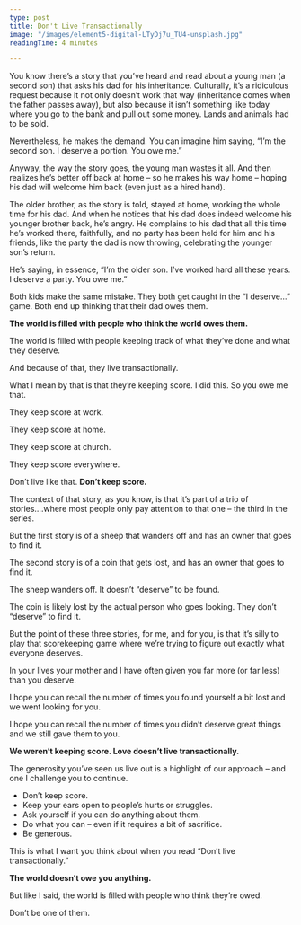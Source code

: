```yaml
---
type: post
title: Don't Live Transactionally
image: "/images/element5-digital-LTyDj7u_TU4-unsplash.jpg"
readingTime: 4 minutes

---
```

You know there’s a story that you’ve heard and read about a young man (a second son) that asks his dad for his inheritance. Culturally, it’s a ridiculous request because it not only doesn’t work that way (inheritance comes when the father passes away), but also because it isn’t something like today where you go to the bank and pull out some money. Lands and animals had to be sold.

Nevertheless, he makes the demand. You can imagine him saying, “I’m the second son. I deserve a portion. You owe me.”

Anyway, the way the story goes, the young man wastes it all. And then realizes he’s better off back at home – so he makes his way home – hoping his dad will welcome him back (even just as a hired hand).

The older brother, as the story is told, stayed at home, working the whole time for his dad. And when he notices that his dad does indeed welcome his younger brother back, he’s angry. He complains to his dad that all this time he’s worked there, faithfully, and no party has been held for him and his friends, like the party the dad is now throwing, celebrating the younger son’s return.

He’s saying, in essence, “I’m the older son. I’ve worked hard all these years. I deserve a party. You owe me.”

Both kids make the same mistake. They both get caught in the “I deserve…” game. Both end up thinking that their dad owes them.

**The world is filled with people who think the world owes them.**

The world is filled with people keeping track of what they’ve done and what they deserve.

And because of that, they live transactionally.

What I mean by that is that they’re keeping score. I did this. So you owe me that.

They keep score at work.

They keep score at home.

They keep score at church.

They keep score everywhere.

Don’t live like that. **Don’t keep score.**

The context of that story, as you know, is that it’s part of a trio of stories….where most people only pay attention to that one – the third in the series.

But the first story is of a sheep that wanders off and has an owner that goes to find it.

The second story is of a coin that gets lost, and has an owner that goes to find it.

The sheep wanders off. It doesn’t “deserve” to be found.

The coin is likely lost by the actual person who goes looking. They don’t “deserve” to find it.

But the point of these three stories, for me, and for you, is that it’s silly to play that scorekeeping game where we’re trying to figure out exactly what everyone deserves.

In your lives your mother and I have often given you far more (or far less) than you deserve.

I hope you can recall the number of times you found yourself a bit lost and we went looking for you.

I hope you can recall the number of times you didn’t deserve great things and we still gave them to you.

**We weren’t keeping score. Love doesn’t live transactionally.**

The generosity you’ve seen us live out is a highlight of our approach – and one I challenge you to continue.

* Don’t keep score.
* Keep your ears open to people’s hurts or struggles.
* Ask yourself if you can do anything about them.
* Do what you can – even if it requires a bit of sacrifice.
* Be generous.

This is what I want you think about when you read “Don’t live transactionally.”

**The world doesn’t owe you anything.**

But like I said, the world is filled with people who think they’re owed.

Don’t be one of them.